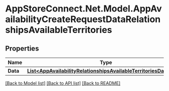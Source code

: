 # AppStoreConnect.Net.Model.AppAvailabilityCreateRequestDataRelationshipsAvailableTerritories

## Properties

Name | Type | Description | Notes
------------ | ------------- | ------------- | -------------
**Data** | [**List&lt;AppAvailabilityRelationshipsAvailableTerritoriesDataInner&gt;**](AppAvailabilityRelationshipsAvailableTerritoriesDataInner.md) |  | 

[[Back to Model list]](../README.md#documentation-for-models) [[Back to API list]](../README.md#documentation-for-api-endpoints) [[Back to README]](../README.md)

